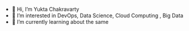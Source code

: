 - 👋 Hi, I’m Yukta Chakravarty
- 👀 I’m interested in DevOps, Data Science, Cloud Computing , Big Data
- 🌱 I’m currently learning about the same



<!---
Yukta2000/Yukta2000 is a ✨ special ✨ repository because its `README.md` (this file) appears on your GitHub profile.
You can click the Preview link to take a look at your changes.
--->
